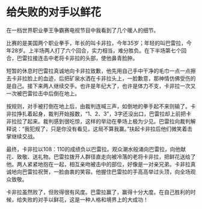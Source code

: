 # 给失败的对手以鲜花

在一档世界职业拳王争霸赛电视节目中我看到了几个暖人的细节。 

比赛的是美国两个职业拳手，年长的叫卡非拉，今年35岁；年轻的叫巴雷拉，今年28岁。上半场两人打了六个回合，实力相当，难分胜负。在下半场第七个回合，巴雷拉接连击中老将卡非拉的头部，使他鼻青脸肿。 

短暂的休息时巴雷拉真诚地向卡非拉致歉，他先用自己手中干净的毛巾一点一点擦去卡非拉脸上的血迹，后把矿泉水洒在卡非拉头上，一脸歉意，那神情仿佛受伤的是自己。接下来两人继续交手。也许是年纪大了，也许是体力不支，卡非拉一次又一次被巴雷拉击中后倒在地上。 

按规则，对手被打倒在地上后，由裁判连喊三声，如倒地的拳手起不来则输了。卡非拉挣扎着起身，裁判开始报数，“1、2、3”，3字还没出口，巴雷拉却上前把卡非拉拉了起来。裁判感到很吃惊，这样的举动在拳场上极为少见。巴雷拉向裁判解释说：“我犯规了，只是你没有看见，这局不算我赢。”扶起卡非拉后他们微笑着击掌继续交战。 

最终，卡非拉以108：110的成绩负以巴雷拉。观众潮水般涌向巴雷拉，向他献花、致敬、送礼物。巴雷拉拨开人群径直走向被冷落的老将卡非拉，把鲜花送给了他。两人紧紧地抱在一起，相互亲吻被击中的部位，好像是一对亲兄弟。卡非拉真诚地向巴雷拉祝贺，一脸由衷的笑容。他握住巴雷拉的手高高举过头顶，向全场观众致敬。 

卡非拉虽然败了，但败得很有风度。巴雷拉赢了，赢得十分大度。在自己胜利的时候，给失败的对手以鲜花，这是一种人格和境界上的大成功！
 